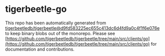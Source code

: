 # tigerbeetle-go
This repo has been automatically generated from [tigerbeetledb/tigerbeetle@d9fd583225ec655c413dc6d4fd9a0c4f1f6e076e](https://github.com/tigerbeetledb/tigerbeetle/commit/d9fd583225ec655c413dc6d4fd9a0c4f1f6e076e) to keep binary blobs out of the monorepo. Please see [https://github.com/tigerbeetledb/tigerbeetle/tree/main/src/clients/go](https://github.com/tigerbeetledb/tigerbeetle/tree/main/src/clients/go) for documentation and contributions.
